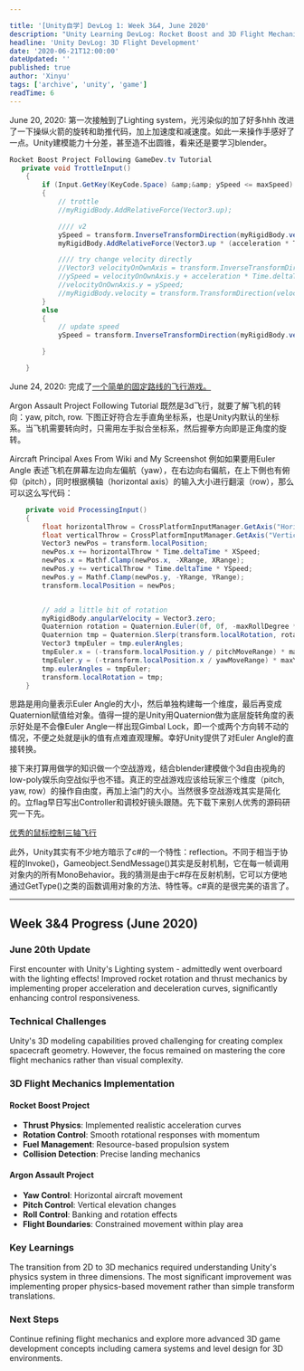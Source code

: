 ```yaml
---

title: '[Unity自学] DevLog 1: Week 3&4, June 2020'
description: "Unity Learning DevLog: Rocket Boost and 3D Flight Mechanics: Week 3&4 progress in Unity learning journey covering 3D flight mechanics, lighting systems, and rocket physics"
headline: 'Unity DevLog: 3D Flight Development'
date: '2020-06-21T12:00:00'
dateUpdated: ''
published: true
author: 'Xinyu'
tags: ['archive', 'unity', 'game']
readTime: 6
---
```


June 20, 2020: 第一次接触到了Lighting system，光污染似的加了好多hhh 改进了一下操纵火箭的旋转和助推代码，加上加速度和减速度。如此一来操作手感好了一点。Unity建模能力十分差，甚至造不出圆锥，看来还是要学习blender。

```csharp
Rocket Boost Project Following GameDev.tv Tutorial
   private void TrottleInput()
    {
        if (Input.GetKey(KeyCode.Space) &amp;&amp; ySpeed <= maxSpeed)
        {
            // trottle
            //myRigidBody.AddRelativeForce(Vector3.up);

            //// v2
            ySpeed = transform.InverseTransformDirection(myRigidBody.velocity).y + (acceleration * Time.deltaTime);
            myRigidBody.AddRelativeForce(Vector3.up * (acceleration * Time.deltaTime));

            //// try change velocity directly
            //Vector3 velocityOnOwnAxis = transform.InverseTransformDirection(myRigidBody.velocity);
            //ySpeed = velocityOnOwnAxis.y + acceleration * Time.deltaTime;
            //velocityOnOwnAxis.y = ySpeed;
            //myRigidBody.velocity = transform.TransformDirection(velocityOnOwnAxis);
        }
        else
        {
            // update speed
            ySpeed = transform.InverseTransformDirection(myRigidBody.velocity).y;

        }

    }
```

June 24, 2020: 完成了[一个简单的固定路线的飞行游戏。](/games/flight_controller)

Argon Assault Project Following Tutorial
既然是3d飞行，就要了解飞机的转向：yaw, pitch, row. 下图正好符合左手直角坐标系，也是Unity内默认的坐标系。当飞机需要转向时，只需用左手拟合坐标系，然后握拳方向即是正角度的旋转。

Aircraft Principal Axes From Wiki and My Screenshot
例如如果要用Euler Angle 表述飞机在屏幕左边向左偏航（yaw），在右边向右偏航，在上下側也有俯仰（pitch），同时根据横轴（horizontal axis）的输入大小进行翻滚（row），那么可以这么写代码：

```csharp
    private void ProcessingInput()
    {
        float horizontalThrow = CrossPlatformInputManager.GetAxis("Horizontal");
        float verticalThrow = CrossPlatformInputManager.GetAxis("Vertical");
        Vector3 newPos = transform.localPosition;
        newPos.x += horizontalThrow * Time.deltaTime * XSpeed;
        newPos.x = Mathf.Clamp(newPos.x, -XRange, XRange);
        newPos.y += verticalThrow * Time.deltaTime * YSpeed;
        newPos.y = Mathf.Clamp(newPos.y, -YRange, YRange);
        transform.localPosition = newPos;


        // add a little bit of rotation
        myRigidBody.angularVelocity = Vector3.zero;
        Quaternion rotation = Quaternion.Euler(0f, 0f, -maxRollDegree * horizontalThrow);
        Quaternion tmp = Quaternion.Slerp(transform.localRotation, rotation, Time.deltaTime * rotateDamping);
        Vector3 tmpEuler = tmp.eulerAngles;
        tmpEuler.x = (-transform.localPosition.y / pitchMoveRange) * maxPitchDegree;
        tmpEuler.y = (-transform.localPosition.x / yawMoveRange) * maxYawDegree;
        tmp.eulerAngles = tmpEuler;
        transform.localRotation = tmp;
    }
```

思路是用向量表示Euler Angle的大小，然后单独构建每一个维度，最后再变成Quaternion赋值给对象。值得一提的是Unity用Quaternion做为底层旋转角度的表示好处是不会像Euler Angle一样出现Gimbal Lock，即一个或两个方向转不动的情况，不便之处就是ijk的值有点难直观理解。幸好Unity提供了对Euler Angle的直接转换。

接下来打算用做学的知识做一个空战游戏，结合blender建模做个3d自由视角的low-poly娱乐向空战似乎也不错。真正的空战游戏应该给玩家三个维度（pitch, yaw, row）的操作自由度，再加上油门的大小。当然很多空战游戏其实是简化的。立flag早日写出Controller和调校好镜头跟随。先下载下来别人优秀的源码研究一下先。

[优秀的鼠标控制三轴飞行](https://github.com/brihernandez/MouseFlight)

此外，Unity其实有不少地方暗示了c#的一个特性：reflection。不同于相当于协程的Invoke()，Gameobject.SendMessage()其实是反射机制，它在每一帧调用对象内的所有MonoBehavior。我的猜测是由于c#存在反射机制，它可以方便地通过GetType()之类的函数调用对象的方法、特性等。c#真的是很完美的语言了。

---

## Week 3&4 Progress (June 2020)

### June 20th Update
First encounter with Unity's Lighting system - admittedly went overboard with the lighting effects! Improved rocket rotation and thrust mechanics by implementing proper acceleration and deceleration curves, significantly enhancing control responsiveness.

### Technical Challenges
Unity's 3D modeling capabilities proved challenging for creating complex spacecraft geometry. However, the focus remained on mastering the core flight mechanics rather than visual complexity.

### 3D Flight Mechanics Implementation

#### Rocket Boost Project
- **Thrust Physics**: Implemented realistic acceleration curves
- **Rotation Control**: Smooth rotational responses with momentum
- **Fuel Management**: Resource-based propulsion system
- **Collision Detection**: Precise landing mechanics

#### Argon Assault Project
- **Yaw Control**: Horizontal aircraft movement
- **Pitch Control**: Vertical elevation changes  
- **Roll Control**: Banking and rotation effects
- **Flight Boundaries**: Constrained movement within play area

### Key Learnings
The transition from 2D to 3D mechanics required understanding Unity's physics system in three dimensions. The most significant improvement was implementing proper physics-based movement rather than simple transform translations.

### Next Steps
Continue refining flight mechanics and explore more advanced 3D game development concepts including camera systems and level design for 3D environments.
